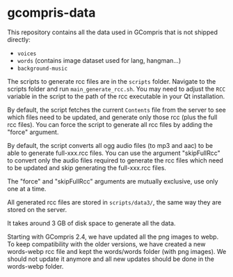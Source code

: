 # gcompris-data

This repository contains all the data used in GCompris that is not shipped directly:
* `voices`
* `words` (contains image dataset used for lang, hangman...)
* `background-music`

The scripts to generate rcc files are in the `scripts` folder. Navigate to the scripts folder and run `main_generate_rcc.sh`. You may need to adjust the `RCC` variable in the script to the path of the rcc executable in your Qt installation.

By default, the script fetches the current `Contents` file from the server to see which files need to be updated, and generate only those rcc (plus the full rcc files). You can force the script to generate all rcc files by adding the "force" argument.

By default, the script converts all ogg audio files (to mp3 and aac) to be able to generate full-xxx.rcc files. You can use the argument "skipFullRcc" to convert only the audio files required to generate the rcc files which need to be updated and skip generating the full-xxx.rcc files.

The "force" and "skipFullRcc" arguments are mutually exclusive, use only one at a time.

All generated rcc files are stored in `scripts/data3/`, the same way they are stored on the server.

It takes around 3 GB of disk space to generate all the data.

Starting with GCompris 2.4, we have updated all the png images to webp. To keep compatibility with the older versions, we have created a new words-webp rcc file and kept the words/words folder (with png images).
We should not update it anymore and all new updates should be done in the words-webp folder.

